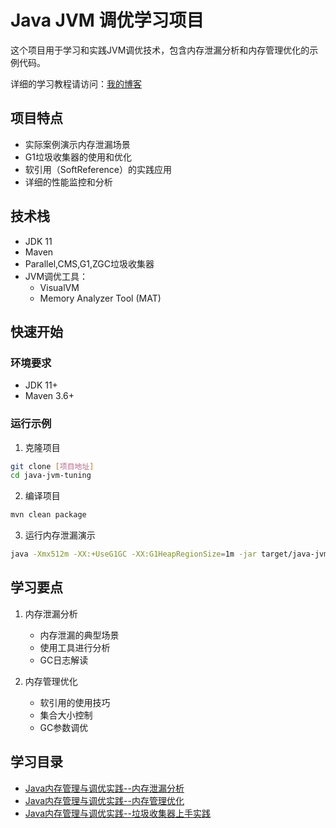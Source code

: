 # Java JVM 调优学习项目

这个项目用于学习和实践JVM调优技术，包含内存泄漏分析和内存管理优化的示例代码。

 详细的学习教程请访问：[我的博客](https://blog.csdn.net/qq_43460315?spm=1000.2115.3001.5343)

## 项目特点
- 实际案例演示内存泄漏场景
- G1垃圾收集器的使用和优化
- 软引用（SoftReference）的实践应用
- 详细的性能监控和分析



## 技术栈
- JDK 11
- Maven
- Parallel,CMS,G1,ZGC垃圾收集器
- JVM调优工具：
  - VisualVM
  - Memory Analyzer Tool (MAT)

## 快速开始

### 环境要求
- JDK 11+
- Maven 3.6+

### 运行示例
1. 克隆项目
```bash
git clone [项目地址]
cd java-jvm-tuning
```

2. 编译项目
```bash
mvn clean package
```

3. 运行内存泄漏演示
```bash
java -Xmx512m -XX:+UseG1GC -XX:G1HeapRegionSize=1m -jar target/java-jvm-tuning-1.0-SNAPSHOT.jar
```

## 学习要点
1. 内存泄漏分析
   - 内存泄漏的典型场景
   - 使用工具进行分析
   - GC日志解读

2. 内存管理优化
   - 软引用的使用技巧
   - 集合大小控制
   - GC参数调优

## 学习目录
- [Java内存管理与调优实践--内存泄漏分析](https://blog.csdn.net/qq_43460315/article/details/144319933?spm=1001.2014.3001.5502)
- [Java内存管理与调优实践--内存管理优化](https://blog.csdn.net/qq_43460315/article/details/144320096?spm=1001.2014.3001.5502)
- [Java内存管理与调优实践--垃圾收集器上手实践](https://blog.csdn.net/qq_43460315/article/details/144326228?spm=1001.2014.3001.5502)

